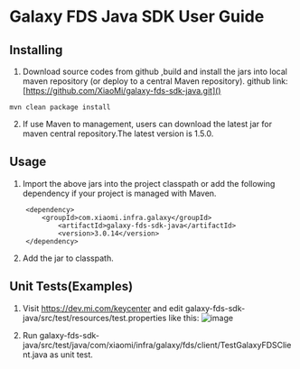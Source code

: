 # Galaxy FDS Java SDK User Guide

## Installing

1. Download source codes from github ,build and install the jars into local maven repository (or deploy to a central Maven repository).
github link: [https://github.com/XiaoMi/galaxy-fds-sdk-java.git]()

`mvn clean package install`

2. If use Maven to management, users can download the latest jar for maven central repository.The latest version is 1.5.0.

## Usage

1. Import the above jars into the project classpath or add the following dependency if your project is managed with Maven.

```
    <dependency>
      	<groupId>com.xiaomi.infra.galaxy</groupId>
    		<artifactId>galaxy-fds-sdk-java</artifactId>
    		<version>3.0.14</version>
    </dependency>
```

2. Add the jar to classpath.

## Unit Tests(Examples)
1. Visit https://dev.mi.com/keycenter and edit galaxy-fds-sdk-java/src/test/resources/test.properties like this:
![image](https://github.com/XiaoMi/galaxy-fds-sdk-java/raw/master/java-sdk-test-setting.jpg)

2. Run galaxy-fds-sdk-java/src/test/java/com/xiaomi/infra/galaxy/fds/client/TestGalaxyFDSClient.java as unit test.
